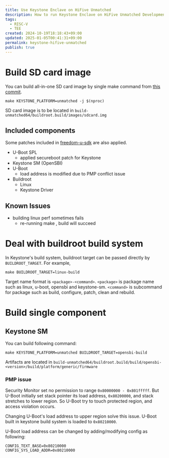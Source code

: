 ```yaml
---
title: Use Keystone Enclave on HiFive Unmatched
description: How to run Keystone Enclave on HiFive Unmatched Development Board
tags:
  - RISC-V
  - TEE
created: 2024-10-19T18:18:43+09:00
updated: 2025-01-05T00:41:31+09:00
permalink: keystone-hifive-unmatched
publish: true
---
```


# Build SD card image

You can build all-in-one SD card image by single make command from [this commit](https://github.com/keystone-enclave/keystone/commit/a06b05485ed59489ba0a8158a7de8c85988a1009).

```shell
make KEYSTONE_PLATFORM=unmatched -j $(nproc)
```

SD card image is to be located in `build-unmatched64/buildroot.build/images/sdcard.img`

## Included components

Some patches included in [freedom-u-sdk](https://github.com/sifive/freedom-u-sdk) are also applied.

- U-Boot SPL
  - applied secureboot patch for Keystone
- Keystone SM (OpenSBI)
- U-Boot
  - load address is modified due to PMP conflict issue
- Buildroot
  - Linux
  - Keystone Driver

## Known Issues

- building linux perf sometimes fails
  - re-running make , build will succeed

# Deal with buildroot build system

In Keystone's build system, buildroot target can be passed directly by `BUILDROOT_TARGET`. For example,

```shell
make BUILDROOT_TARGET=linux-build
```

Target name format is `<package>-<command>`. `<package>` is package name such as linux, u-boot, opensbi and keystone-sm. `<command>` is subcommand for package such as build, configure, patch, clean and rebuild.

# Build single component

## Keystone SM

You can build following command:

```shell
make KEYSTONE_PLATFORM=unmatched BUILDROOT_TARGET=opensbi-build
```

Artifacts are located in `build-unmatched64/buildroot.build/build/opensbi-<version>/build/platform/generic/firmware`

### PMP issue

Security Monitor set no permission to range `0x80000000 - 0x801fffff`. But U-Boot initially set stack pointer its load address, `0x80200000`, and stack stretches to lower region. So U-Boot try to touch protected region, and access violation occurs.

Changing U-Boot's load address to upper region solve this issue. U-Boot built in keystone build system is loaded to `0x80210000`.

U-Boot load address can be changed by adding/modifying config as following:

```
CONFIG_TEXT_BASE=0x80210000
CONFIG_SYS_LOAD_ADDR=0x80210000
```
